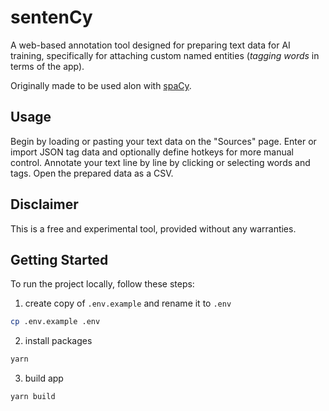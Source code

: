 # sentenCy

A web-based annotation tool designed for preparing text data for AI training, specifically for attaching custom named entities (*tagging words* in terms of the app).

Originally made to be used alon with [spaCy](https://spacy.io/).

## Usage
Begin by loading or pasting your text data on the "Sources" page.
Enter or import JSON tag data and optionally define hotkeys for more manual control.
Annotate your text line by line by clicking or selecting words and tags.
Open the prepared data as a CSV.

## Disclaimer
This is a free and experimental tool, provided without any warranties.

## Getting Started
To run the project locally, follow these steps:

1. create copy of `.env.example` and rename it to `.env`
```sh
cp .env.example .env
```


2. install packages
```sh
yarn
```

3. build app
```sh
yarn build
```
